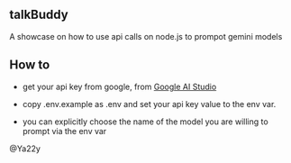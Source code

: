 ## talkBuddy

A showcase on how to use api calls on node.js to prompot gemini models

## How to

- get your api key from google, from [Google AI Studio](https://aistudio.google.com)
- copy .env.example as .env and set your api key value to the env var.

- you can explicitly choose the name of the model you are willing to prompt via the env var

@Ya22y
